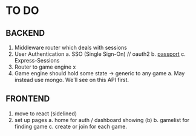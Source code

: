 TO DO
====

## BACKEND

1. Middleware router which deals with sessions
2. User Authentication
    a. SSO (Single Sign-On) // oauth2
    b. [passport](http://passportjs.org/docs)
    c. Express-Sessions
3. Router to game engine x
4. Game engine should hold some state -> generic to any game
    a. May instead use mongo. We'll see on this API first.

## FRONTEND

1. move to react (sidelined)
2. set up pages
    a. home for auth / dashboard showing (b)
    b. gamelist for finding game
    c. create or join for each game.  
